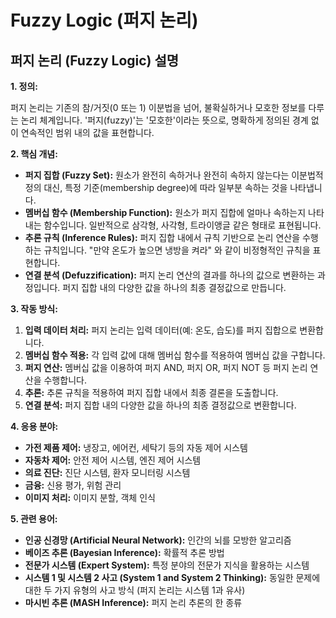 # Fuzzy Logic (퍼지 논리)

## 퍼지 논리 (Fuzzy Logic) 설명

**1. 정의:**

퍼지 논리는 기존의 참/거짓(0 또는 1) 이분법을 넘어, 불확실하거나 모호한 정보를 다루는 논리 체계입니다.  '퍼지(fuzzy)'는 '모호한'이라는 뜻으로, 명확하게 정의된 경계 없이 연속적인 범위 내의 값을 표현합니다.

**2. 핵심 개념:**

*   **퍼지 집합 (Fuzzy Set):**  원소가 완전히 속하거나 완전히 속하지 않는다는 이분법적 정의 대신, 특정 기준(membership degree)에 따라 일부분 속하는 것을 나타냅니다.
*   **멤버십 함수 (Membership Function):**  원소가 퍼지 집합에 얼마나 속하는지 나타내는 함수입니다.  일반적으로 삼각형, 사각형, 트라이앵글 같은 형태로 표현됩니다.
*   **추론 규칙 (Inference Rules):**  퍼지 집합 내에서 규칙 기반으로 논리 연산을 수행하는 규칙입니다.  "만약 온도가 높으면 냉방을 켜라" 와 같이 비정형적인 규칙을 표현합니다.
*   **연결 분석 (Defuzzification):**  퍼지 논리 연산의 결과를 하나의 값으로 변환하는 과정입니다.  퍼지 집합 내의 다양한 값을 하나의 최종 결정값으로 만듭니다.

**3. 작동 방식:**

1.  **입력 데이터 처리:** 퍼지 논리는 입력 데이터(예: 온도, 습도)를 퍼지 집합으로 변환합니다.
2.  **멤버십 함수 적용:**  각 입력 값에 대해 멤버십 함수를 적용하여 멤버십 값을 구합니다.
3.  **퍼지 연산:**  멤버십 값을 이용하여 퍼지 AND, 퍼지 OR, 퍼지 NOT 등 퍼지 논리 연산을 수행합니다.
4.  **추론:**  추론 규칙을 적용하여 퍼지 집합 내에서 최종 결론을 도출합니다.
5.  **연결 분석:**  퍼지 집합 내의 다양한 값을 하나의 최종 결정값으로 변환합니다.

**4. 응용 분야:**

*   **가전 제품 제어:** 냉장고, 에어컨, 세탁기 등의 자동 제어 시스템
*   **자동차 제어:**  안전 제어 시스템, 엔진 제어 시스템
*   **의료 진단:**  진단 시스템, 환자 모니터링 시스템
*   **금융:**  신용 평가, 위험 관리
*   **이미지 처리:**  이미지 분할, 객체 인식

**5. 관련 용어:**

*   **인공 신경망 (Artificial Neural Network):**  인간의 뇌를 모방한 알고리즘
*   **베이즈 추론 (Bayesian Inference):**  확률적 추론 방법
*   **전문가 시스템 (Expert System):**  특정 분야의 전문가 지식을 활용하는 시스템
*   **시스템 1 및 시스템 2 사고 (System 1 and System 2 Thinking):**  동일한 문제에 대한 두 가지 유형의 사고 방식 (퍼지 논리는 시스템 1과 유사)
*   **마시빈 추론 (MASH Inference):** 퍼지 논리 추론의 한 종류